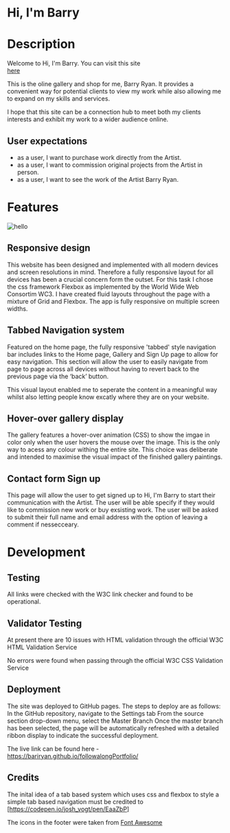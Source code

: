# Hi, I'm Barry

# Description 

Welcome to Hi, I'm Barry. You can visit this site  
[here](https://bariryan.github.io/followalongPortfolio/) 

This is the oline gallery and shop for me, Barry Ryan. It provides a convenient way for potential clients to view my work while also allowing me to expand on my skills and services. 

I hope that this site can be a connection hub to meet both my clients interests and exhibit
 my work to a wider audience online.

## User expectations

 * as a user, I want to purchase work directly from the Artist.
 * as a user, I want to commission original projects from the Artist in person.  
 * as a user, I want to see the work of the Artist Barry Ryan.

# Features 

![hello](https://github.com/bariryan/followalongPortfolio/blob/master/assets/images/mastermockup.png)


## Responsive design

This website has been designed and implemented with all modern devices and screen resolutions in mind. Therefore a fully responsive layout for all devices has been a crucial concern form the outset. For this task I chose the css framework Flexbox as implemented by the World Wide Web Consortim WC3. I have created fluid layouts throughout the page with a mixture of Grid and Flexbox. The app is fully responsive on multiple screen widths.

 
  ## Tabbed Navigation system

  Featured on the home page, the fully responsive 'tabbed' style navigation bar includes links to the Home page, Gallery and Sign Up page to allow for easy navigation. This section will allow the user to easily navigate from page to page across all devices without having to revert back to the previous page via the ‘back’ button.

  This visual layout enabled me to seperate the content in a meaningful way whilst also letting people know excatly where they are on your website. 

  ## Hover-over gallery display

  The gallery features a hover-over animation (CSS) to show the imgae in color only when the user hovers the mouse over the image. This is the only way to acess any colour withing the entire site. This choice was deliberate and intended to maximise the visual impact of the finished gallery paintings.

  
 ## Contact form Sign up 

  This page will allow the user to get signed up to Hi, I'm Barry to start their communication with the Artist. The user will be able specify if they would like to commission new work or buy exsisting work. The user will be asked to submit their full name and email address with the option of leaving a comment if nessecceary. 



 # Development




## Testing

All links were checked with the W3C link checker and found to be operational.


## Validator Testing 

At present there are 10 issues with HTML validation through the official W3C HTML Validation Service

No errors were found when passing through the official W3C CSS Validation Service

## Deployment
 
 The site was deployed to GitHub pages. The steps to deploy are as follows: 
   In the GitHub repository, navigate to the Settings tab 
   From the source section drop-down menu, select the Master Branch
   Once the master branch has been selected, the page will be automatically refreshed with a detailed ribbon display to indicate the successful deployment. 

The live link can be found here - https://bariryan.github.io/followalongPortfolio/

## Credits 

The inital idea of a tab based system which uses css and flexbox to style a simple tab based navigation must be credited to 
 [https://codepen.io/josh_vogt/pen/EaaZbP] 

The icons in the footer were taken from [Font Awesome](https://fontawesome.com/)



